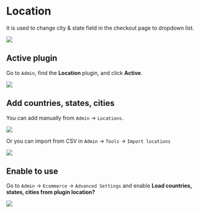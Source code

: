 # Location

It is used to change city & state field in the checkout page to dropdown list.

![](../images/location-1.png)

## Active plugin

Go to `Admin`, find the **Location** plugin, and click **Active**.

![](../images/location-2.png)

## Add countries, states, cities

You can add manually from `Admin` -> `Locations`.

![](../images/location-3.png)

Or you can import from CSV in `Admin` -> `Tools` -> `Import locations`

![](../images/location-4.png)

## Enable to use

Go to `Admin` -> `Ecommerce` -> `Advanced Settings` and enable **Load countries, states, cities from plugin location?**

![](../images/location-5.png)
